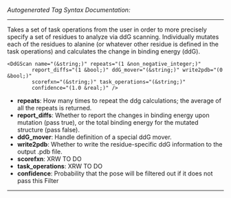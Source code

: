 _Autogenerated Tag Syntax Documentation:_

---
Takes a set of task operations from the user in order to more precisely specify a set of residues to analyze via ddG scanning. Individually mutates each of the residues to alanine (or whatever other residue is defined in the task operations) and calculates the change in binding energy (ddG).

```
<DdGScan name="(&string;)" repeats="(1 &non_negative_integer;)"
        report_diffs="(1 &bool;)" ddG_mover="(&string;)" write2pdb="(0 &bool;)"
        scorefxn="(&string;)" task_operations="(&string;)"
        confidence="(1.0 &real;)" />
```

-   **repeats**: How many times to repeat the ddg calculations; the average of all the repeats is returned.
-   **report_diffs**: Whether to report the changes in binding energy upon mutation (pass true), or the total binding energy for the mutated structure (pass false).
-   **ddG_mover**: Handle definition of a special ddG mover.
-   **write2pdb**: Whether to write the residue-specific ddG information to the output .pdb file.
-   **scorefxn**: XRW TO DO
-   **task_operations**: XRW TO DO
-   **confidence**: Probability that the pose will be filtered out if it does not pass this Filter

---
